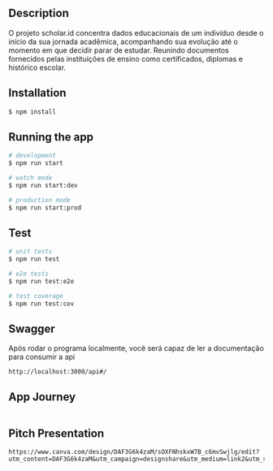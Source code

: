 ## Description

O projeto scholar.id concentra dados educacionais de um indivíduo desde o início da sua jornada acadêmica, acompanhando sua evolução até o momento em que decidir parar de estudar. Reunindo documentos fornecidos pelas instituições de ensino como certificados, diplomas e histórico escolar.

## Installation

```bash
$ npm install
```

## Running the app

```bash
# development
$ npm run start

# watch mode
$ npm run start:dev

# production mode
$ npm run start:prod
```

## Test

```bash
# unit tests
$ npm run test

# e2e tests
$ npm run test:e2e

# test coverage
$ npm run test:cov
```

## Swagger

Após rodar o programa localmente, você será capaz de ler a documentação para consumir a api
```
http://localhost:3000/api#/
```

## App Journey

```

```

## Pitch Presentation

```
https://www.canva.com/design/DAF3G6k4zaM/sOXFNhskxW7B_c6mvSwjlg/edit?utm_content=DAF3G6k4zaM&utm_campaign=designshare&utm_medium=link2&utm_source=sharebutton
```
